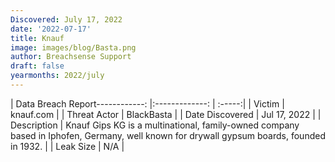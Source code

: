 ```yaml
---
Discovered: July 17, 2022
date: '2022-07-17'
title: Knauf
image: images/blog/Basta.png
author: Breachsense Support
draft: false
yearmonths: 2022/july
---
```


| Data Breach Report------------:     |:-------------:    | :-----:|
| Victim      | knauf.com      | 
| Threat Actor      | BlackBasta       | 
| Date Discovered      | Jul 17, 2022      | 
| Description      | Knauf Gips KG is a multinational, family-owned company based in Iphofen, Germany, well known for drywall gypsum boards, founded in 1932.      | 
| Leak Size      | N/A      | 

